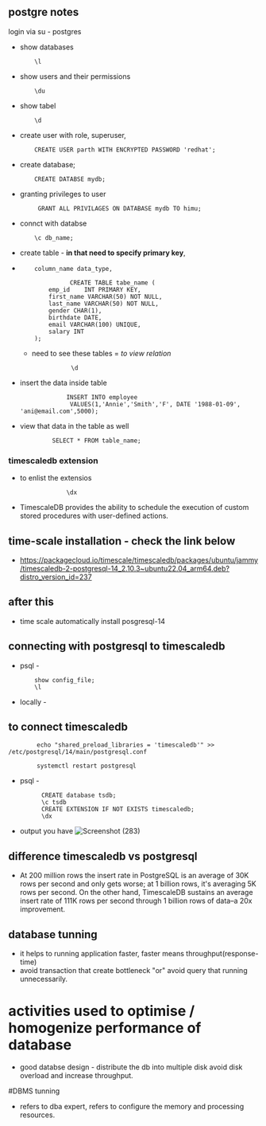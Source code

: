 ## postgre notes
login via su - postgres
- show databases

          \l
- show users and their permissions

          \du
          
          
- show tabel

          \d
          
- create user with role, superuser, 
          
          CREATE USER parth WITH ENCRYPTED PASSWORD 'redhat';


- create database;

          CREATE DATABSE mydb;
          
- granting privileges to user

           GRANT ALL PRIVILAGES ON DATABASE mydb TO himu;

-  connct with databse

           \c db_name;
           
           
-  create table - **in that need to specify primary key**, 
-         column_name data_type,

                    CREATE TABLE tabe_name (
              emp_id 	INT PRIMARY KEY,
              first_name VARCHAR(50) NOT NULL,
              last_name VARCHAR(50) NOT NULL,
              gender CHAR(1),
              birthdate DATE,
              email VARCHAR(100) UNIQUE,
              salary INT
          );
          
          
  - need to see these tables = *to view relation*
                  
                   \d
     
- insert the data inside table
                   
                   INSERT INTO employee
                    VALUES(1,'Annie','Smith','F', DATE '1988-01-09', 'ani@email.com',5000);
                    
- view that data in the table as well

               SELECT * FROM table_name;
               
               
 ### timescaledb extension
 - to enlist the extensios

                    \dx       
               
               
- TimescaleDB provides the ability to schedule the execution of custom stored procedures with user-defined actions. 
    
 ## time-scale installation - check the link below
 - https://packagecloud.io/timescale/timescaledb/packages/ubuntu/jammy/timescaledb-2-postgresql-14_2.10.3~ubuntu22.04_arm64.deb?distro_version_id=237

## after this 
- time scale automatically install posgresql-14

## connecting with postgresql to timescaledb
- psql - 

          show config_file;
          \l
          
         
- locally - 
## to connect timescaledb
          
            echo "shared_preload_libraries = 'timescaledb'" >> /etc/postgresql/14/main/postgresql.conf
            
            systemctl restart postgresql
            
- psql - 
          
            CREATE database tsdb;
            \c tsdb
            CREATE EXTENSION IF NOT EXISTS timescaledb;
            \dx
- output you have 
![Screenshot (283)](https://user-images.githubusercontent.com/99471014/236690713-40f8966f-a55e-417f-bfde-9523b65d6793.png)



 ## difference timescaledb vs postgresql
 
 - At 200 million rows the insert rate in PostgreSQL is an average of 30K rows per second and only gets worse; at 1 billion rows, it's averaging 5K rows per second. On the other hand, TimescaleDB sustains an average insert rate of 111K rows per second through 1 billion rows of data–a 20x improvement.
 

## database tunning
- it helps to running application faster,  faster means throughput(response-time) 
- avoid transaction that create bottleneck "or" avoid query that running unnecessarily.

# activities used to optimise / homogenize performance of database
- good databse design - distribute the db into multiple disk avoid disk overload and increase throughput.

#DBMS tunning 
- refers to dba expert, refers to configure the memory and processing resources.

                    
                    
